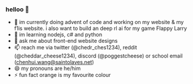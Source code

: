 ### helloo 👋

- 🔭 im currently doing advent of code and working on my website & my f1is website. i also want to build an deep rl ai for my game Flappy Larry
- 🌱 im learning nodejs, c# and python
- 💬 ask me about front-end website designs
- 📫 reach me via twitter (@chedr_ches1234), reddit (@cheddar_cheese1234), discord (@poggestcheese) or school email (chenhui.wang@saintolaves.net)
- 😄 my pronouns are he/him
- ⚡ fun fact orange is my favourite colour

